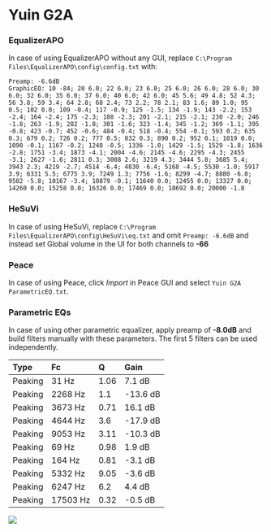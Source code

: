 # Yuin G2A

### EqualizerAPO
In case of using EqualizerAPO without any GUI, replace `C:\Program Files\EqualizerAPO\config\config.txt`
with:
```
Preamp: -6.6dB
GraphicEQ: 10 -84; 20 6.0; 22 6.0; 23 6.0; 25 6.0; 26 6.0; 28 6.0; 30 6.0; 32 6.0; 35 6.0; 37 6.0; 40 6.0; 42 6.0; 45 5.6; 49 4.8; 52 4.3; 56 3.8; 59 3.4; 64 2.8; 68 2.4; 73 2.2; 78 2.1; 83 1.6; 89 1.0; 95 0.5; 102 0.0; 109 -0.4; 117 -0.9; 125 -1.5; 134 -1.9; 143 -2.2; 153 -2.4; 164 -2.4; 175 -2.3; 188 -2.3; 201 -2.1; 215 -2.1; 230 -2.0; 246 -1.8; 263 -1.9; 282 -1.8; 301 -1.6; 323 -1.4; 345 -1.2; 369 -1.1; 395 -0.8; 423 -0.7; 452 -0.6; 484 -0.4; 518 -0.4; 554 -0.1; 593 0.2; 635 0.3; 679 0.2; 726 0.2; 777 0.5; 832 0.3; 890 0.2; 952 0.1; 1019 0.0; 1090 -0.1; 1167 -0.2; 1248 -0.5; 1336 -1.0; 1429 -1.5; 1529 -1.8; 1636 -2.8; 1751 -3.4; 1873 -4.1; 2004 -4.6; 2145 -4.6; 2295 -4.3; 2455 -3.1; 2627 -1.6; 2811 0.3; 3008 2.6; 3219 4.3; 3444 5.8; 3685 5.4; 3943 2.3; 4219 -2.7; 4514 -6.4; 4830 -6.4; 5168 -4.5; 5530 -1.0; 5917 3.9; 6331 5.5; 6775 3.9; 7249 1.3; 7756 -1.6; 8299 -4.7; 8880 -6.0; 9502 -5.8; 10167 -3.4; 10879 -0.1; 11640 0.0; 12455 0.0; 13327 0.0; 14260 0.0; 15258 0.0; 16326 0.0; 17469 0.0; 18692 0.0; 20000 -1.8
```

### HeSuVi
In case of using HeSuVi, replace `C:\Program Files\EqualizerAPO\config\HeSuVi\eq.txt` and omit `Preamp:
-6.6dB` and instead set Global volume in the UI for both channels to **-66**

### Peace
In case of using Peace, click *Import* in Peace GUI and select `Yuin G2A ParametricEQ.txt`.

### Parametric EQs
In case of using other parametric equalizer, apply preamp of **-8.0dB** and build filters manually with
these parameters. The first 5 filters can be used independently.

| Type    | Fc       |    Q | Gain     |
|:--------|:---------|:-----|:---------|
| Peaking | 31 Hz    | 1.06 | 7.1 dB   |
| Peaking | 2268 Hz  | 1.1  | -13.6 dB |
| Peaking | 3673 Hz  | 0.71 | 16.1 dB  |
| Peaking | 4644 Hz  | 3.6  | -17.9 dB |
| Peaking | 9053 Hz  | 3.11 | -10.3 dB |
| Peaking | 69 Hz    | 0.98 | 1.9 dB   |
| Peaking | 164 Hz   | 0.81 | -3.1 dB  |
| Peaking | 5332 Hz  | 9.05 | -3.6 dB  |
| Peaking | 6247 Hz  | 6.2  | 4.4 dB   |
| Peaking | 17503 Hz | 0.32 | -0.5 dB  |

![](https://raw.githubusercontent.com/jaakkopasanen/AutoEq/master/results/headphonecom/sbaf-serious/Yuin%20G2A/Yuin%20G2A.png)
